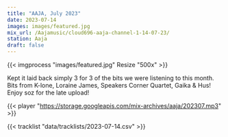 ```yaml
---
title: "AAJA, July 2023"
date: 2023-07-14
images: images/featured.jpg
mix_url: /Aajamusic/cloud696-aaja-channel-1-14-07-23/
station: Aaja
draft: false
---
```


{{< imgprocess "images/featured.jpg" Resize "500x" >}}

Kept it laid back simply 3 for 3 of the bits we were listening to this month. Bits from K-lone, Loraine James, Speakers Corner Quartet, Gaika & Hus! Enjoy soz for the late upload!

{{< player "https://storage.googleapis.com/mix-archives/aaja/202307.mp3" >}}

{{< tracklist "data/tracklists/2023-07-14.csv" >}}
